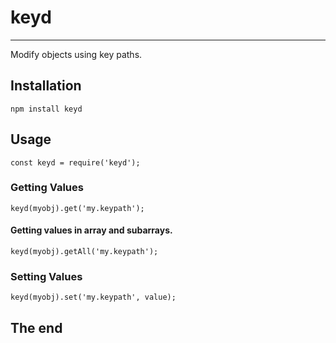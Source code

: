 # keyd
-----
Modify objects using key paths.

## Installation

    npm install keyd

## Usage

    const keyd = require('keyd');
    
### Getting Values

    keyd(myobj).get('my.keypath');

#### Getting values in array and subarrays.

    keyd(myobj).getAll('my.keypath');
    
### Setting Values

    keyd(myobj).set('my.keypath', value);

## The end